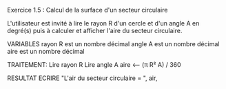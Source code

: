 Exercice 1.5 : Calcul de la surface d'un secteur circulaire

L'utilisateur est invité à lire le rayon R d'un cercle et d'un angle A en degré(s) puis à calculer et afficher l'aire du secteur circulaire.

VARIABLES
rayon R est un nombre décimal
angle A est un nombre décimal
aire est un nombre décimal

TRAITEMENT:
    Lire rayon R
    Lire angle A
    aire <-- (π R² A) / 360

RESULTAT
    ECRIRE "L'air du secteur circulaire = ", air,
